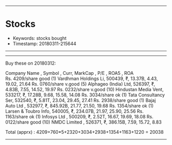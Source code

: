 


------------------------------------------------
Stocks <a name="20180311-215644"></a>
================================================
* Keywords: stocks bought
* Timestamp: 20180311-215644

------------------------------------------------
------------------------------------------------

Buy these on 20180312:

Company Name        , Symbol  , Curr, MarkCap , P/E  , ROA5 , ROA  
Rs. 4209/share   good (1)
Vardhman Holdings Li,   500439,    ₹,   13.37B,  4.43, 19.02, 21.64
Rs. 0760/share v.good (5)
Alphageo (India) Ltd,   526397,    ₹,    4.83B,  7.55, 14.52, 19.97
Rs. 0232/share v.good (10)
Hindustan Media Vent,   533217,    ₹,   17.28B,  9.68, 15.58, 14.08
Rs. 3034/share     ok (1)
Tata Consultancy Ser,   532540,    ₹,    5.81T, 23.04, 29.45, 27.41
Rs. 2938/share   good (1)
Bajaj Auto Ltd      ,   532977,    ₹,  845.92B, 21.77, 21.50, 19.68
Rs. 1354/share     ok (1)
Larsen & Toubro Info,   540005,    ₹,  234.07B, 21.97, 25.90, 25.56
Rs. 1163/share     ok (1)
Infosys Ltd         ,   500209,    ₹,    2.52T, 16.67, 19.69, 18.08
Rs. 0122/share   good (10)
NMDC Limited        ,   526371,    ₹,  386.15B,  7.59, 15.72,  8.83

Total (apprx) : 4209+760*5+2320+3034+2938+1354+1163+1220 = 20038

------------------------------------------------


